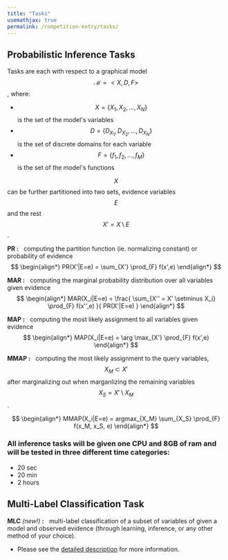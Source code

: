 ```yaml
---
title: "Tasks"
usemathjax: true
permalink: /competition-entry/tasks/
---
```


## Probabilistic Inference Tasks

Tasks are each with respect to a graphical model $$ \mathcal{M} = < X, D, F> $$, where:
* $$ X = \{ X_1, X_2, ..., X_N \} $$ is the set of the model's variables
* $$ D = \{ D_{X_1}, D_{X_2}, ..., D_{X_N} \} $$ is the set of discrete domains for each variable
* $$ F = \{ f_1, f_2, ..., f_M \} $$ is the set of the model's functions

$$ X $$ can be further partitioned into two sets, 
evidence variables $$ E $$ and the rest $$ X'= X \setminus E  $$.


**PR :** 
&nbsp; computing the partition function (ie. normalizing constant) or probability of evidence
$$ 
\begin{align*}
  PR(X'|E=e) = \sum_{X'} \prod_{F} f(x',e)
\end{align*}
$$


**MAR :** 
&nbsp; computing the marginal probability distribution over all variables given evidence
$$ 
\begin{align*}
  MAR(X_i|E=e) = \frac{ \sum_{X'' = X' \setminus X_i} \prod_{F} f(x'',e) }{ PR(X'|E=e) }
\end{align*}
$$

**MAP :** 
&nbsp; computing the most likely assignment to all variables given evidence
$$ 
\begin{align*}
  MAP(X_i|E=e) = \arg \max_{X'} \prod_{F} f(x',e)
\end{align*}
$$

**MMAP :**
&nbsp; computing the most likely assignment to the query variables, $$ X_M \subset X' $$ 
after marginalizing out when marganlizing the remaining variables $$ X_S = X' \setminus X_M $$.

$$ 
\begin{align*}
  MMAP(X_i|E=e) = argmax_{X_M} \sum_{X_S} \prod_{F} f(x_M, x_S, e)
\end{align*}
$$

### All inference tasks will be given one CPU and 8GB of ram and will be tested in three different time categories:
* 20 sec
* 20 min
* 2 hours


## Multi-Label Classification Task

**MLC** *(new!)* **:** 
&nbsp; multi-label classification of a subset of variables of given a model and observed evidence (through learning, inference, or any other method of your choice).
* Please see the [detailed description](./new-mlc-challenge.md) for more information.
